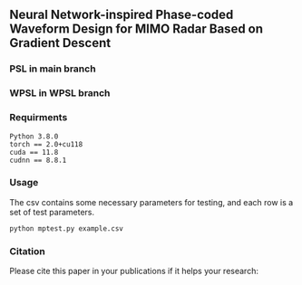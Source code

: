 ## Neural Network-inspired Phase-coded Waveform Design for MIMO Radar Based on Gradient Descent

### PSL in main branch
### WPSL in WPSL branch

### Requirments

```
Python 3.8.0
torch == 2.0+cu118
cuda == 11.8
cudnn == 8.8.1
```

### Usage

The csv contains some necessary parameters for testing, and each row is a set of test parameters.

```
python mptest.py example.csv
```

### Citation

Please cite this paper in your publications if it helps your research:

```

```
